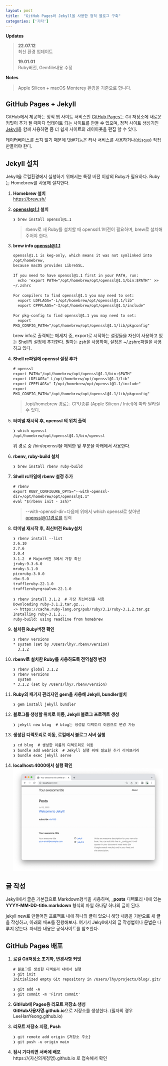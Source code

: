 ```yaml
---
layout: post
title:  "GitHub Pages와 Jekyll을 사용한 정적 블로그 구축"
categories: ['기타']
---
```


**Updates**

> **22.07.12**  
> 최신 환경 업데이트
>
> **19.01.01**  
> Ruby버전, Gemfile내용 수정

**Notes**

> Apple Silicon + macOS Monterey 환경을 기준으로 합니다.

## GitHub Pages + Jekyll

GitHub에서 제공하는 정적 웹 사이트 서비스인 [GitHub Pages](https://pages.github.com/)는 Git 저장소에 새로운 커밋이 추가 될 때마다 업데이트 되는 사이트를 만들 수 있으며, 정적 사이트 생성기인 [Jekyll](https://jekyllrb.com/)을 함께 사용하면 좀 더 쉽게 사이트의 레이아웃을 편집 할 수 있다.

데이터베이스를 쓰지 않기 때문에 댓글기능은 타사 서비스를 사용하거나(`disqus`) 직접 만들어야 한다.

## Jekyll 설치

Jekyll을 로컬환경에서 실행하기 위해서는 특정 버전 이상의 Ruby가 필요하다. Ruby는 Homebrew를 사용해 설치한다.

1. **Homebrew 설치**  
   https://brew.sh/

2. **openssl@1.1 설치**  

   ```shell
   ❯ brew install openssl@1.1
   ```

   > rbenv로 새 Ruby를 설치할 때 openssl1.1버전이 필요하며, brew로 설치해주어야 한다.

3. **brew info openssl@1.1**  

   ```shell
   openssl@1.1 is keg-only, which means it was not symlinked into /opt/homebrew,
   because macOS provides LibreSSL.
   
   If you need to have openssl@1.1 first in your PATH, run:
     echo 'export PATH="/opt/homebrew/opt/openssl@1.1/bin:$PATH"' >> ~/.zshrc
   
   For compilers to find openssl@1.1 you may need to set:
     export LDFLAGS="-L/opt/homebrew/opt/openssl@1.1/lib"
     export CPPFLAGS="-I/opt/homebrew/opt/openssl@1.1/include"
   
   For pkg-config to find openssl@1.1 you may need to set:
     export PKG_CONFIG_PATH="/opt/homebrew/opt/openssl@1.1/lib/pkgconfig"
   ```

   brew info로 출력되는 메세지 중, export로 시작하는 설정들을 자신이 사용하고 있는 Shell의 설정에 추가한다. 필자는 zsh을 사용하며, 설정은 ~/.zshrc파일을 사용하고 있다.

4. **Shell rc파일에 openssl 설정 추가**

   ```shell
   # openssl
   export PATH="/opt/homebrew/opt/openssl@1.1/bin:$PATH"
   export LDFLAGS="-L/opt/homebrew/opt/openssl@1.1/lib"
   export CPPFLAGS="-I/opt/homebrew/opt/openssl@1.1/include"
   export PKG_CONFIG_PATH="/opt/homebrew/opt/openssl@1.1/lib/pkgconfig"
   ```

   > /opt/homebrew 경로는 CPU종류 (Apple Silicon / Intel)에 따라 달라질 수 있다.

5. **터미널 재시작 후, openssl 의 위치 출력**  

   ```shell
   ❯ which openssl
   /opt/homebrew/opt/openssl@1.1/bin/openssl
   ```

   위 경로 중 /bin/openssl을 제외한 앞 부분을 아래에서 사용한다.

6. **rbenv, ruby-build 설치**  

   ```shell
   ❯ brew install rbenv ruby-build
   ```

7. **Shell rc파일에 rbenv 설정 추가**  

   ```shell
   # rbenv
   export RUBY_CONFIGURE_OPTS="--with-openssl-dir=/opt/homebrew/opt/openssl@1.1"
   eval "$(rbenv init - zsh)"
   ```

   > --with-openssl-dir=다음에 위에서 which openssl로 찾아낸 openssl@1.1경로를 입력

8. **터미널 재시작 후, 최신버전 Ruby설치**  

   ```shell
   ❯ rbenv install --list
   2.6.10
   2.7.6
   3.0.4
   3.1.2  # Major버전 3에서 가장 최신
   jruby-9.3.6.0
   mruby-3.1.0
   picoruby-3.0.0
   rbx-5.0
   truffleruby-22.1.0
   truffleruby+graalvm-22.1.0
   
   ❯ rbenv install 3.1.2  # 가장 최신버전을 사용
   Downloading ruby-3.1.2.tar.gz...
   -> https://cache.ruby-lang.org/pub/ruby/3.1/ruby-3.1.2.tar.gz
   Installing ruby-3.1.2...
   ruby-build: using readline from homebrew
   ```

9. **설치된 Ruby버전 확인**  

   ```shell
   ❯ rbenv versions
   * system (set by /Users/lhy/.rbenv/version)
     3.1.2
   ```

10. **rbenv로 설치한 Ruby를 사용하도록 전역설정 변경**  

    ```shell
    ❯ rbenv global 3.1.2
    ❯ rbenv versions
      system
    * 3.1.2 (set by /Users/lhy/.rbenv/version)
    ```

11. **Ruby의 패키지 관리자인 gem을 사용해 Jekyll, bundler설치**  

    ```shell
    ❯ gem install jekyll bundler
    ```

12. **블로그를 생성할 위치로 이동, Jekyll 블로그 프로젝트 생성**  

    ```shell
    ❯ jekyll new blog  # blog는 생성할 디렉토리 이름으로 변경 가능
    ```

13. **생성된 디렉토리로 이동, 로컬에서 블로그 서버 실행**  

    ```shell
    ❯ cd blog  # 생성한 이름의 디렉토리로 이동
    ❯ bundle add webrick  # Jekyll 실행 위해 필요한 추가 라이브러리
    ❯ bundle exec jekyll serve
    ```

14. **localhost:4000에서 실행 확인**  
    ![serve](../../images/2017-06-17-create-jekyll-blog-using-rbenv-and-github-pages/serve.png)



## 글 작성

Jekyll에서 글은 기본값으로 Markdown형식을 사용하며, **_posts** 디렉토리 내에 있는 **YYYY-MM-DD-title.markdown** 형식의  파일 하나당 하나의 글이 된다.

jekyll new로 만들어진 프로젝트 내에 하나의 글이 있으니 해당 내용을 기반으로 새 글을 작성하고, 아래의 배포를 진행해보자. 여기서 Jekyll에서의 글 작성법이나 문법은 다루지 않는다. 자세한 내용은 공식사이트를 참조한다.



## GitHub Pages 배포

1. **로컬 Git저장소 초기화, 변경사항 커밋**  

   ```shell
   # 블로그를 생성한 디렉토리 내에서 실행
   ❯ git init
   Initialized empty Git repository in /Users/lhy/projects/blog/.git/
   
   ❯ git add -A
   ❯ git commit -m 'First commit'
   ```

2. **GitHub에 Pages용 리모트 저장소 생성**  
   **GitHub사용자명.github.io**으로 저장소를 생성한다. (필자의 경우 LeeHanYeong.github.io)

3. **리모트 저장소 지정, Push**  

   ```shell
   ❯ git remote add origin {저장소 주소}
   ❯ git push -u origin main
   ```

4. **잠시 기다리면 서버에 배포**  
   https://{자신의계정명}.github.io 로 접속해서 확인

